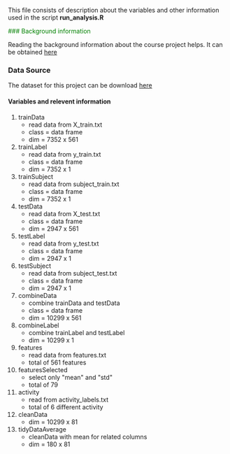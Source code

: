 This file consists of description about the variables and other information used in the script **run_analysis.R**   

 <font color="green"> ### Background information </font>

Reading the background information about the course project helps. It can be obtained [here](http://archive.ics.uci.edu/ml/datasets/Human+Activity+Recognition+Using+Smartphones)

### Data Source

The dataset for this project can be download [here](https://d396qusza40orc.cloudfront.net/getdata%2Fprojectfiles%2FUCI%20HAR%20Dataset.zip)

#### Variables and relevent information

1. trainData 
	- read data from X_train.txt
	- class = data frame
	- dim = 7352 x 561
2. trainLabel
	- read data from y_train.txt
	- class = data frame
	- dim = 7352 x 1
3. trainSubject
	- read data from subject_train.txt
	- class = data frame
	- dim = 7352 x 1
4. testData 
	- read data from X_test.txt
	- class = data frame
	- dim = 2947 x 561
5. testLabel
	- read data from y_test.txt
	- class = data frame
	- dim = 2947 x 1
6. testSubject
	- read data from subject_test.txt
	- class = data frame	
	- dim = 2947 x 1 
7. combineData
	- combine trainData and testData
	- class = data frame
	- dim = 10299 x 561
8. combineLabel 
	- combine trainLabel and testLabel
	- dim = 10299 x 1 
9. features
	- read data from features.txt
	- total of 561 features
10. featuresSelected
	- select only "mean" and "std"
	- total of 79
11. activity
	- read from activity_labels.txt
	- total of 6 different activity
12. cleanData
	- dim = 10299  x 81
13. tidyDataAverage
	- cleanData with mean for related columns
	- dim = 180 x 81
	

	
	